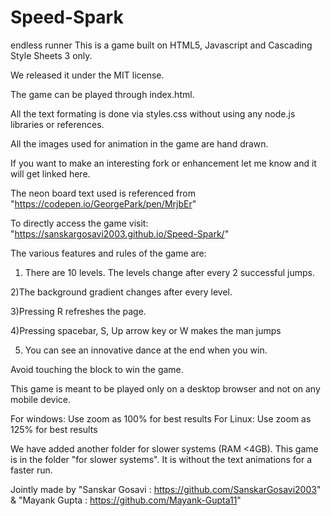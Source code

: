 # Speed-Spark
endless runner
This is a game built on HTML5, Javascript and Cascading Style Sheets 3 only.

We released it under the MIT license.

The game can be played through index.html.

All the text formating is done via styles.css without using any node.js libraries or references.

All the images used for animation in the game are hand drawn.

If you want to make an interesting fork or enhancement let me know and it will get linked here.

The neon board text used  is referenced from "https://codepen.io/GeorgePark/pen/MrjbEr"

To directly access the game visit: "https://sanskargosavi2003.github.io/Speed-Spark/"

The various features and rules of the game are:

1) There are 10 levels. The levels change after every 2 successful jumps.

2)The background gradient changes after every level.

3)Pressing R refreshes the page.

4)Pressing spacebar, S, Up arrow key or W makes the man jumps

5) You can see an innovative dance at the end when you win.

Avoid touching the block to win the game.

This game is meant to be played only on a desktop browser and not on any mobile device.

For windows: Use zoom as 100% for best results
For Linux: Use zoom as 125% for best results

We have added another folder for slower systems (RAM <4GB). This game is in the folder "for slower systems". It is without the text animations for a faster run.

Jointly made by "Sanskar Gosavi : https://github.com/SanskarGosavi2003" & "Mayank Gupta : https://github.com/Mayank-Gupta11"

